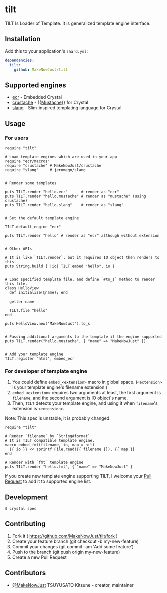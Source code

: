 # tilt

TILT Is Loader of Template. It is generalized template engine interface.

## Installation

Add this to your application's `shard.yml`:

```yaml
dependencies:
  tilt:
    github: MakeNowJust/tilt
```


## Supported engines

  - [ecr](http://crystal-lang.org/api/ECR.html) - Embedded Crystal
  - [crustache](https://github.com/MakeNowJust/crustache) - {{[Mustache](https://mustache.github.io/)}} for Crystal
  - [slang](https://github.com/jeromegn/slang) - Slim-inspired templating language for Crystal

## Usage

### For users

```crystal
require "tilt"

# Load template engines which are used in your app
require "ecr/macros"
require "crustache" # MakeNowJust/crustache
require "slang"     # jeromegn/slang


# Render some templates

puts TILT.render "hello.ecr"      # render as "ecr"
puts TILT.render "hello.mustache" # render as "mustache" (using crustache)
puts TILT.render "hello.slang"    # render as "slang"


# Set the default template engine

TILT.default_engine "ecr"

puts TILT.render "hello" # render as "ecr" although without extension


# Other APIs

# It is like `TILT.render`, but it requires IO object then renders to this.
puts String.build { |io| TILT.embed "hello", io }


# Load specified template file, and define `#to_s` method to render this file.
class HelloView
  def initialize(@name); end

  getter name

  TILT.file "hello"
end

puts HelloView.new("MakeNowJust").to_s


# Passing additional arguments to the template if the engine supported
puts TILT.render("hello.mustache", { "name" => "MakeNowJust" })


# Add your template engine
TILT.register "html", embed_ecr
```

### For developer of template engine

  1. You could define `embed_<extension>` macro in global space. (`<extension>` is your template engine's filename extension.)
  2. `embed_<extension>` requires two arguments at least, the first argument is `filename`, and the second argument is IO object's name.
  3. Then, `TILT` detects your template engine, and using it when `filename`'s extension is `<extension>`.

Note: This spec is unstable, it is probably changed.

```crystal
require "tilt"

# Render `filename` by `String#format`
# It is TILT compatible template engine.
macro embed_fmt(filename, io, map = nil)
  {{ io }} << sprintf File.read({{ filename }}), {{ map }}
end

# Render with `fmt` template engine
puts TILT.render "hello.fmt", { "name" => "MakeNowJust" }
```

If you create new template engine supporting TILT, I welcome your [Pull Request](https://github.com/MakeNowJust/tilt/pulls) to add it to supported engine list.


## Development

```console
$ crystal spec
```

## Contributing

1. Fork it ( <https://github.com/MakeNowJust/tilt/fork> )
2. Create your feature branch (git checkout -b my-new-feature)
3. Commit your changes (git commit -am 'Add some feature')
4. Push to the branch (git push origin my-new-feature)
5. Create a new Pull Request

## Contributors

- [@MakeNowJust](https://github.com/MakeNowJust) TSUYUSATO Kitsune - creator, maintainer
